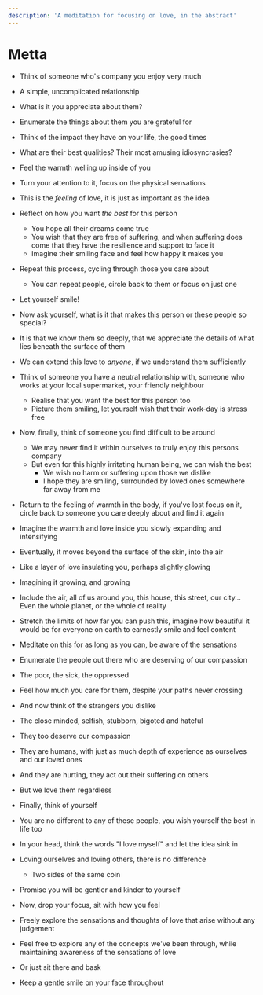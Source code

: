 ```yaml
---
description: 'A meditation for focusing on love, in the abstract'
---
```


# Metta

* Think of someone who's company you enjoy very much
* A simple, uncomplicated relationship 
* What is it you appreciate about them?
* Enumerate the things about them you are grateful for
* Think of the impact they have on your life, the good times
* What are their best qualities? Their most amusing idiosyncrasies?
* Feel the warmth welling up inside of you
* Turn your attention to it, focus on the physical sensations
* This is the _feeling_ of love, it is just as important as the idea
* Reflect on how you want _the best_ for this person
  * You hope all their dreams come true
  * You wish that they are free of suffering, and when suffering does come that they have the resilience and support to face it
  * Imagine their smiling face and feel how happy it makes you
* Repeat this process, cycling through those you care about
  * You can repeat people, circle back to them or focus on just one
* Let yourself smile!



* Now ask yourself, what is it that makes this person or these people so special?
* It is that we know them so deeply, that we appreciate the details of what lies beneath the surface of them
* We can extend this love to _anyone_, if we understand them sufficiently
* Think of someone you have a neutral relationship with, someone who works at your local supermarket, your friendly neighbour
  * Realise that you want the best for this person too
  * Picture them smiling, let yourself wish that their work-day is stress free
* Now, finally, think of someone you find difficult to be around

  * We may never find it within ourselves to truly enjoy this persons company
  * But even for this highly irritating human being, we can wish the best
    * We wish no harm or suffering upon those we dislike
    * I hope they are smiling, surrounded by loved ones somewhere far away from me

* Return to the feeling of warmth in the body, if you've lost focus on it, circle back to someone you care deeply about and find it again
* Imagine the warmth and love inside you slowly expanding and intensifying
* Eventually, it moves beyond the surface of the skin, into the air
* Like a layer of love insulating you, perhaps slightly glowing
* Imagining it growing, and growing
* Include the air, all of us around you, this house, this street, our city... Even the whole planet, or the whole of reality 
* Stretch the limits of how far you can push this, imagine how beautiful it would be for everyone on earth to earnestly smile and feel content



* Meditate on this for as long as you can, be aware of the sensations
* Enumerate the people out there who are deserving of our compassion
* The poor, the sick, the oppressed 
* Feel how much you care for them, despite your paths never crossing
* And now think of the strangers you dislike
* The close minded, selfish, stubborn, bigoted and hateful
* They too deserve our compassion
* They are humans, with just as much depth of experience as ourselves and our loved ones
* And they are hurting, they act out their suffering on others
* But we love them regardless
* Finally, think of yourself
* You are no different to any of these people, you wish yourself the best in life too
* In your head, think the words "I love myself" and let the idea sink in
* Loving ourselves and loving others, there is no difference
  * Two sides of the same coin
* Promise you will be gentler and kinder to yourself



* Now, drop your focus, sit with how you feel
* Freely explore the sensations and thoughts of love that arise without any judgement
* Feel free to explore any of the concepts we've been through, while maintaining awareness of the sensations of love
* Or just sit there and bask
* Keep a gentle smile on your face throughout


